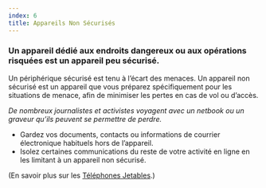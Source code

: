 ```yaml
---
index: 6
title: Appareils Non Sécurisés
---
```

### Un appareil dédié aux endroits dangereux ou aux opérations risquées est un appareil peu sécurisé.

Un périphérique sécurisé est tenu à l’écart des menaces. Un appareil non sécurisé est un appareil que vous préparez spécifiquement pour les situations de menace, afin de minimiser les pertes en cas de vol ou d’accès.

*De nombreux journalistes et activistes voyagent avec un netbook ou un graveur qu’ils peuvent se permettre de perdre.*

*   Gardez vos documents, contacts ou informations de courrier électronique habituels hors de l’appareil.
* Isolez certaines communications du reste de votre activité en ligne en les limitant à un appareil non sécurisé.

(En savoir plus sur les [Téléphones Jetables](umbrella://communications/mobile-phones/beginner/s_burner-phones.md).)
